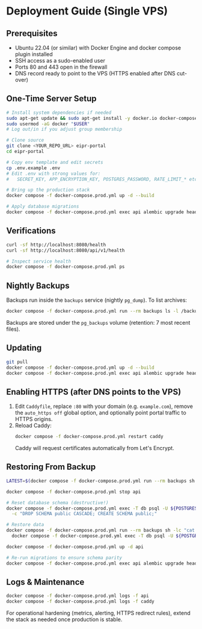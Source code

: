 # Deployment Guide (Single VPS)

## Prerequisites
- Ubuntu 22.04 (or similar) with Docker Engine and docker compose plugin installed
- SSH access as a sudo-enabled user
- Ports 80 and 443 open in the firewall
- DNS record ready to point to the VPS (HTTPS enabled after DNS cut-over)

## One-Time Server Setup
```bash
# Install system dependencies if needed
sudo apt-get update && sudo apt-get install -y docker.io docker-compose-plugin
sudo usermod -aG docker "$USER"
# Log out/in if you adjust group membership

# Clone source
git clone <YOUR_REPO_URL> eipr-portal
cd eipr-portal

# Copy env template and edit secrets
cp .env.example .env
# Edit .env with strong values for:
#   SECRET_KEY, APP_ENCRYPTION_KEY, POSTGRES_PASSWORD, RATE_LIMIT_* etc.

# Bring up the production stack
docker compose -f docker-compose.prod.yml up -d --build

# Apply database migrations
docker compose -f docker-compose.prod.yml exec api alembic upgrade head
```

## Verifications
```bash
curl -sf http://localhost:8080/health
curl -sf http://localhost:8080/api/v1/health

# Inspect service health
docker compose -f docker-compose.prod.yml ps
```

## Nightly Backups
Backups run inside the `backups` service (nightly `pg_dump`). To list archives:
```bash
docker compose -f docker-compose.prod.yml run --rm backups ls -l /backups
```
Backups are stored under the `pg_backups` volume (retention: 7 most recent files).

## Updating
```bash
git pull
docker compose -f docker-compose.prod.yml up -d --build
docker compose -f docker-compose.prod.yml exec api alembic upgrade head
```

## Enabling HTTPS (after DNS points to the VPS)
1. Edit `Caddyfile`, replace `:80` with your domain (e.g. `example.com`), remove the `auto_https off` global option, and optionally point portal traffic to HTTPS origins.
2. Reload Caddy:
   ```bash
   docker compose -f docker-compose.prod.yml restart caddy
   ```
   Caddy will request certificates automatically from Let's Encrypt.

## Restoring From Backup
```bash
LATEST=$(docker compose -f docker-compose.prod.yml run --rm backups sh -lc 'ls -1 /backups | tail -n1')

docker compose -f docker-compose.prod.yml stop api

# Reset database schema (destructive!)
docker compose -f docker-compose.prod.yml exec -T db psql -U ${POSTGRES_USER:-postgres} -d ${POSTGRES_DB:-eipr} \
  -c "DROP SCHEMA public CASCADE; CREATE SCHEMA public;"

# Restore data
docker compose -f docker-compose.prod.yml run --rm backups sh -lc "cat /backups/$LATEST" | \
  docker compose -f docker-compose.prod.yml exec -T db psql -U ${POSTGRES_USER:-postgres} -d ${POSTGRES_DB:-eipr}

docker compose -f docker-compose.prod.yml up -d api

# Re-run migrations to ensure schema parity
docker compose -f docker-compose.prod.yml exec api alembic upgrade head
```

## Logs & Maintenance
```bash
docker compose -f docker-compose.prod.yml logs -f api
docker compose -f docker-compose.prod.yml logs -f caddy
```

For operational hardening (metrics, alerting, HTTPS redirect rules), extend the stack as needed once production is stable.

